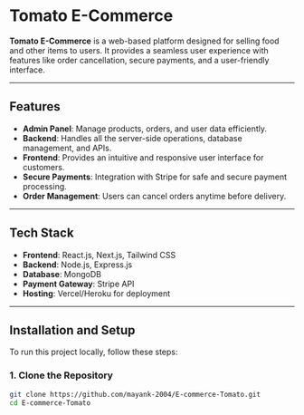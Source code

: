 # Tomato E-Commerce

**Tomato E-Commerce** is a web-based platform designed for selling food and other items to users. It provides a seamless user experience with features like order cancellation, secure payments, and a user-friendly interface.

---

## Features

- **Admin Panel**: Manage products, orders, and user data efficiently.
- **Backend**: Handles all the server-side operations, database management, and APIs.
- **Frontend**: Provides an intuitive and responsive user interface for customers.
- **Secure Payments**: Integration with Stripe for safe and secure payment processing.
- **Order Management**: Users can cancel orders anytime before delivery.

---

## Tech Stack

- **Frontend**: React.js, Next.js, Tailwind CSS
- **Backend**: Node.js, Express.js
- **Database**: MongoDB
- **Payment Gateway**: Stripe API
- **Hosting**: Vercel/Heroku for deployment

---

## Installation and Setup

To run this project locally, follow these steps:

### 1. Clone the Repository
```bash
git clone https://github.com/mayank-2004/E-commerce-Tomato.git
cd E-commerce-Tomato
